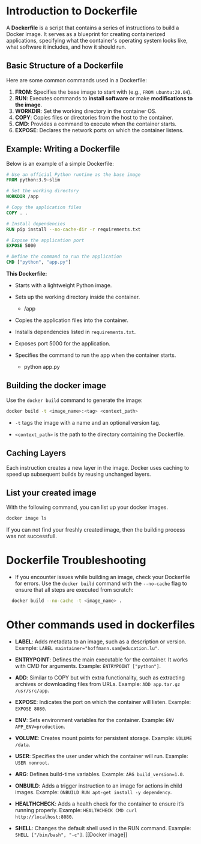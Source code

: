 # Introduction to Dockerfile

A **Dockerfile** is a script that contains a series of instructions to build a Docker image. It serves as a blueprint for creating containerized applications, specifying what the container's operating system looks like, what software it includes, and how it should run.

## Basic Structure of a Dockerfile

Here are some common commands used in a Dockerfile:

1. **FROM**: Specifies the base image to start with (e.g., `FROM ubuntu:20.04`).
2. **RUN**: Executes commands to **install software** or make **modifications to the image**.
3. **WORKDIR**: Set the working directory in the container OS.
4. **COPY**: Copies files or directories from the host to the container.
5. **CMD**: Provides a command to execute when the container starts.
6. **EXPOSE**: Declares the network ports on which the container listens.

## Example: Writing a Dockerfile

Below is an example of a simple Dockerfile:

```dockerfile
# Use an official Python runtime as the base image
FROM python:3.9-slim

# Set the working directory
WORKDIR /app

# Copy the application files
COPY . .

# Install dependencies
RUN pip install --no-cache-dir -r requirements.txt

# Expose the application port
EXPOSE 5000

# Define the command to run the application
CMD ["python", "app.py"]
```

**This Dockerfile:**

- Starts with a lightweight Python image.
    
- Sets up the working directory inside the container.
	- /app
    
- Copies the application files into the container.
    
- Installs dependencies listed in `requirements.txt`.
    
- Exposes port 5000 for the application.
    
- Specifies the command to run the app when the container starts.
	- python app.py

## Building the docker image

Use the `docker build` command to generate the image:
```bash
docker build -t <image_name>:<tag> <context_path>
```

- `-t` tags the image with a name and an optional version tag.
    
- `<context_path>` is the path to the directory containing the Dockerfile.

## Caching Layers

Each instruction creates a new layer in the image. Docker uses caching to speed up subsequent builds by reusing unchanged layers.

## List your created image

With the following command, you can list up your docker images.

```bash
docker image ls
```

If you can not find your freshly created image, then the building process was not successfull.
# Dockerfile Troubleshooting

- If you encounter issues while building an image, check your Dockerfile for errors. Use the `docker build` command with the `--no-cache` flag to ensure that all steps are executed from scratch:

```sh
  docker build --no-cache -t <image_name> .
```

# Other commands used in dockerfiles

- **LABEL**: Adds metadata to an image, such as a description or version. Example: `LABEL maintainer="hoffmann.sam@education.lu"`.
    
- **ENTRYPOINT**: Defines the main executable for the container. It works with CMD for arguments. Example: `ENTRYPOINT ["python"]`.
    
- **ADD**: Similar to COPY but with extra functionality, such as extracting archives or downloading files from URLs. Example: `ADD app.tar.gz /usr/src/app`.
    
- **EXPOSE**: Indicates the port on which the container will listen. Example: `EXPOSE 8080`.
    
- **ENV**: Sets environment variables for the container. Example: `ENV APP_ENV=production`.
    
- **VOLUME**: Creates mount points for persistent storage. Example: `VOLUME /data`.
    
- **USER**: Specifies the user under which the container will run. Example: `USER nonroot`.
    
- **ARG**: Defines build-time variables. Example: `ARG build_version=1.0`.
    
- **ONBUILD**: Adds a trigger instruction to an image for actions in child images. Example: `ONBUILD RUN apt-get install -y dependency`.
    
- **HEALTHCHECK**: Adds a health check for the container to ensure it’s running properly. Example: `HEALTHCHECK CMD curl http://localhost:8080`.
    
- **SHELL**: Changes the default shell used in the RUN command. Example: `SHELL ["/bin/bash", "-c"]`.
[[Docker image]]
